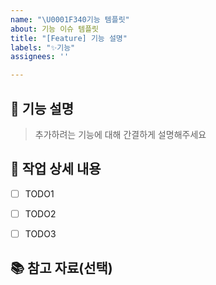```yaml
---
name: "\U0001F340기능 템플릿"
about: 기능 이슈 템플릿
title: "[Feature] 기능 설명"
labels: "✨기능"
assignees: ''

---
```


## 💬 기능 설명

> 추가하려는 기능에 대해 간결하게 설명해주세요

## 🌱  작업 상세 내용

- [ ] TODO1
- [ ] TODO2
- [ ] TODO3


## 📚 참고 자료(선택)
